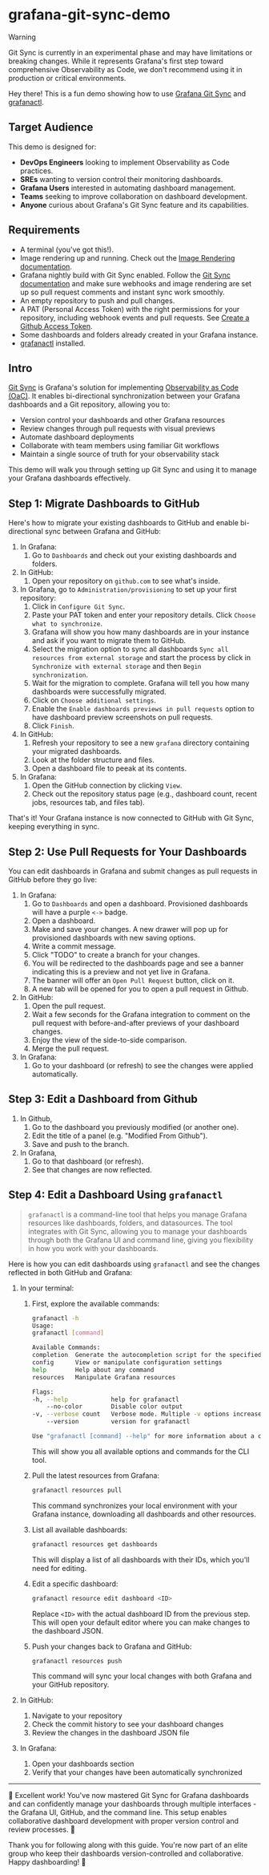 # grafana-git-sync-demo

> [!WARNING]
> Git Sync is currently in an experimental phase and may have limitations or breaking changes. While it represents Grafana's first step toward comprehensive Observability as Code, we don't recommend using it in production or critical environments.

Hey there! This is a fun demo showing how to use [Grafana Git Sync](https://grafana.com/docs/grafana/latest/observability-as-code/provision-resources/git-sync-setup/) and [grafanactl](https://github.com/grafana/grafanactl).

## Target Audience

This demo is designed for:
- **DevOps Engineers** looking to implement Observability as Code practices.
- **SREs** wanting to version control their monitoring dashboards.
- **Grafana Users** interested in automating dashboard management.
- **Teams** seeking to improve collaboration on dashboard development.
- **Anyone** curious about Grafana's Git Sync feature and its capabilities.

## Requirements

- A terminal (you've got this!).
- Image rendering up and running. Check out the [Image Rendering documentation](https://grafana.com/docs/grafana/latest/setup-grafana/image-rendering/).
- Grafana nightly build with Git Sync enabled. Follow the [Git Sync documentation](https://grafana.com/docs/grafana/latest/observability-as-code/provision-resources/git-sync-setup/) and make sure webhooks and image rendering are set up so pull request comments and instant sync work smoothly.
- An empty repository to push and pull changes.
- A PAT (Personal Access Token) with the right permissions for your repository, including webhook events and pull requests. See [Create a Github Access Token](https://grafana.com/docs/grafana/latest/observability-as-code/provision-resources/git-sync-setup/#create-a-github-access-token).
- Some dashboards and folders already created in your Grafana instance.
- [grafanactl](https://grafana.github.io/grafanactl/installation/) installed.

## Intro


[Git Sync](https://grafana.com/docs/grafana/latest/observability-as-code/provision-resources/) is Grafana's solution for implementing [Observability as Code (OaC)](https://grafana.com/docs/grafana/latest/observability-as-code/). It enables bi-directional synchronization between your Grafana dashboards and a Git repository, allowing you to:

- Version control your dashboards and other Grafana resources
- Review changes through pull requests with visual previews
- Automate dashboard deployments
- Collaborate with team members using familiar Git workflows
- Maintain a single source of truth for your observability stack

This demo will walk you through setting up Git Sync and using it to manage your Grafana dashboards effectively.

## Step 1: Migrate Dashboards to GitHub

Here's how to migrate your existing dashboards to GitHub and enable bi-directional sync between Grafana and GitHub:

1. In Grafana:
    1. Go to `Dashboards` and check out your existing dashboards and folders.
1. In GitHub:
    1. Open your repository on `github.com` to see what's inside.
1. In Grafana, go to `Administration/provisioning` to set up your first repository:
    1. Click in `Configure Git Sync`.
    1. Paste your PAT token and enter your repository details. Click `Choose what to synchronize`.
    1. Grafana will show you how many dashboards are in your instance and ask if you want to migrate them to GitHub.
    1. Select the migration option to sync all dashboards `Sync all resources from external storage` and start the process by click in `Synchronize with external storage` and then `Begin synchronization`.
    1. Wait for the migration to complete. Grafana will tell you how many dashboards were successfully migrated.
    1. Click on `Choose additional settings`.
    1. Enable the `Enable dashboards previews in pull requests` option to have dashboard preview screenshots on pull requests.
    1. Click `Finish`.
1. In GitHub:
    1. Refresh your repository to see a new `grafana` directory containing your migrated dashboards.
    1. Look at the folder structure and files.
    1. Open a dashboard file to peeak at its contents.
1. In Grafana:
    1. Open the GitHub connection by clicking `View`.
    1. Check out the repository status page (e.g., dashboard count, recent jobs, resources tab, and files tab).

That's it! Your Grafana instance is now connected to GitHub with Git Sync, keeping everything in sync.

## Step 2: Use Pull Requests for Your Dashboards

You can edit dashboards in Grafana and submit changes as pull requests in GitHub before they go live:

1. In Grafana:
    1. Go to `Dashboards` and open a dashboard. Provisioned dashboards will have a purple `<->` badge.
    1. Open a dashboard.
    1. Make and save your changes. A new drawer will pop up for provisioned dashboards with new saving options.
    1. Write a commit message.
    1. Click "TODO" to create a branch for your changes.
    1. You will be redirected to the dashboards page and see a banner indicating this is a preview and not yet live in Grafana. 
    1. The banner will offer an `Open Pull Request` button, click on it.
    1. A new tab will be opened for you to open a pull request in Github.
1. In GitHub:
    1. Open the pull request.
    1. Wait a few seconds for the Grafana integration to comment on the pull request with before-and-after previews of your dashboard changes.
    1. Enjoy the view of the side-to-side comparison.
    1. Merge the pull request.
1. In Grafana:
    1. Go to your dashboard (or refresh) to see the changes were applied automatically.

## Step 3: Edit a Dashboard from Github

1. In Github, 
    1. Go to the dashboard you previously modified (or another one). 
    1. Edit the title of a panel (e.g. "Modified From Github"). 
    1. Save and push to the branch. 
1. In Grafana, 
    1. Go to that dashboard (or refresh).
    1. See that changes are now reflected.

## Step 4: Edit a Dashboard Using `grafanactl`

> `grafanactl` is a command-line tool that helps you manage Grafana resources like dashboards, folders, and datasources. The tool integrates with Git Sync, allowing you to manage your dashboards through both the Grafana UI and command line, giving you flexibility in how you work with your dashboards.

Here is how you can edit dashboards using `grafanactl` and see the changes reflected in both GitHub and Grafana:

1. In your terminal:
    1. First, explore the available commands:
        ```bash
        grafanactl -h
        Usage:
        grafanactl [command]

        Available Commands:
        completion  Generate the autocompletion script for the specified shell
        config      View or manipulate configuration settings
        help        Help about any command
        resources   Manipulate Grafana resources

        Flags:
        -h, --help            help for grafanactl
            --no-color        Disable color output
        -v, --verbose count   Verbose mode. Multiple -v options increase the verbosity (maximum: 3).
            --version         version for grafanactl

        Use "grafanactl [command] --help" for more information about a command.

        ```
        This will show you all available options and commands for the CLI tool.

    1. Pull the latest resources from Grafana:
        ```bash
        grafanactl resources pull
        ```
        This command synchronizes your local environment with your Grafana instance, downloading all dashboards and other resources.

    1. List all available dashboards:
        ```bash
        grafanactl resources get dashboards
        ```
        This will display a list of all dashboards with their IDs, which you'll need for editing.

    1. Edit a specific dashboard:
        ```bash
        grafanactl resource edit dashboard <ID>
        ```
        Replace `<ID>` with the actual dashboard ID from the previous step. This will open your default editor where you can make changes to the dashboard JSON.

    1. Push your changes back to Grafana and GitHub:
        ```bash
        grafanactl resources push
        ```
        This command will sync your local changes with both Grafana and your GitHub repository.

1. In GitHub:
    1. Navigate to your repository
    1. Check the commit history to see your dashboard changes
    1. Review the changes in the dashboard JSON file

1. In Grafana:
    1. Open your dashboards section
    1. Verify that your changes have been automatically synchronized


---

🎉 Excellent work! You've now mastered Git Sync for Grafana dashboards and can confidently manage your dashboards through multiple interfaces - the Grafana UI, GitHub, and the command line. This setup enables collaborative dashboard development with proper version control and review processes. 🎉

Thank you for following along with this guide. You're now part of an elite group who keep their dashboards version-controlled and collaborative. Happy dashboarding! 🚀


